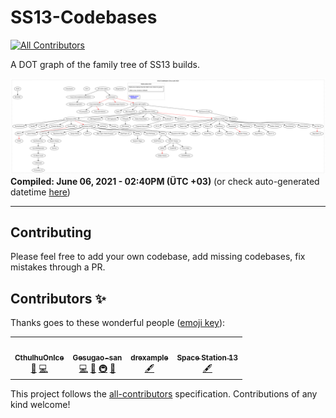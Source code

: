 # SS13-Codebases
<!-- ALL-CONTRIBUTORS-BADGE:START - Do not remove or modify this section -->
[![All Contributors](https://img.shields.io/badge/all_contributors-4-orange.svg?style=flat-square)](#contributors-)
<!-- ALL-CONTRIBUTORS-BADGE:END -->
A DOT graph of the family tree of SS13 builds.

![Graphviz graph](./out/tree.svg?sanitize=true)
**Compiled: June 06, 2021 - 02:40PM (ÜTC +03)**
(or check auto-generated datetime [here](./out/compile_datetime.txt))

---

## Contributing
Please feel free to add your own codebase, add missing codebases, fix mistakes through a PR.

## Contributors ✨

Thanks goes to these wonderful people ([emoji key](https://allcontributors.org/docs/en/emoji-key)):

<!-- ALL-CONTRIBUTORS-LIST:START - Do not remove or modify this section -->
<!-- prettier-ignore-start -->
<!-- markdownlint-disable -->
<table>
  <tr>
    <td align="center"><a href="https://github.com/CthulhuOnIce"><img src="https://avatars.githubusercontent.com/u/41597119?v=4?s=100" width="100px;" alt=""/><br /><sub><b>CthulhuOnIce</b></sub></a><br /><a href="#ideas-CthulhuOnIce" title="Ideas, Planning, & Feedback">🤔</a> <a href="https://github.com/Gesugao-san/SS13-Codebases/commits?author=CthulhuOnIce" title="Code">💻</a></td>
    <td align="center"><a href="https://github.com/Gesugao-san"><img src="https://avatars.githubusercontent.com/u/28023014?v=4?s=100" width="100px;" alt=""/><br /><sub><b>Gesugao-san</b></sub></a><br /><a href="https://github.com/Gesugao-san/SS13-Codebases/commits?author=Gesugao-san" title="Code">💻</a> <a href="#ideas-Gesugao-san" title="Ideas, Planning, & Feedback">🤔</a> <a href="#infra-Gesugao-san" title="Infrastructure (Hosting, Build-Tools, etc)">🚇</a> <a href="#tool-Gesugao-san" title="Tools">🔧</a></td>
    <td align="center"><a href="https://github.com/drexample"><img src="https://avatars.githubusercontent.com/u/19371983?v=4?s=100" width="100px;" alt=""/><br /><sub><b>drexample</b></sub></a><br /><a href="#content-drexample" title="Content">🖋</a></td>
    <td align="center"><a href="https://spacestation13.com"><img src="https://avatars.githubusercontent.com/u/72716220?v=4?s=100" width="100px;" alt=""/><br /><sub><b>Space Station 13</b></sub></a><br /><a href="#content-spacestation13" title="Content">🖋</a></td>
  </tr>
</table>

<!-- markdownlint-restore -->
<!-- prettier-ignore-end -->

<!-- ALL-CONTRIBUTORS-LIST:END -->

This project follows the [all-contributors](https://github.com/all-contributors/all-contributors) specification. Contributions of any kind welcome!

